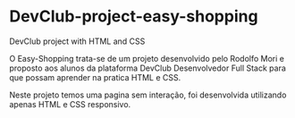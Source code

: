 # DevClub-project-easy-shopping
DevClub project with HTML and CSS

O Easy-Shopping trata-se de um projeto desenvolvido pelo Rodolfo Mori e proposto aos alunos da plataforma DevClub Desenvolvedor Full Stack para que possam aprender na pratica HTML e CSS.

Neste projeto temos uma pagina sem interação, foi desenvolvida utilizando apenas HTML e CSS responsivo.
